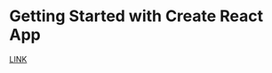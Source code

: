# Getting Started with Create React App
[LINK](https://the-digitalacademy.github.io/Sophie-buildnav/)

